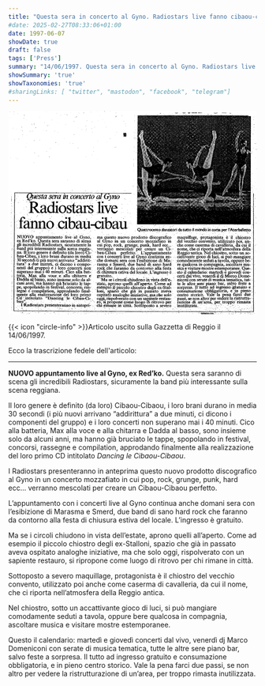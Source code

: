 ```yaml
---
title: "Questa sera in concerto al Gyno. Radiostars live fanno cibaou-cibaou"
#date: 2025-02-27T08:33:06+01:00
date: 1997-06-07
showDate: true
draft: false
tags: ['Press']
summary: "14/06/1997. Questa sera in concerto al Gyno. Radiostars live fanno cibaou-cibaou. (Gazzetta di Reggio)"
showSummary: 'true'
showTaxonomies: 'true'
#sharingLinks: [ "twitter", "mastodon", "facebook", "telegram"]
---
```

![Articolo](featured.png)

{{< icon "circle-info" >}}Articolo uscito sulla Gazzetta di Reggio il 14/06/1997.

Ecco la trascrizione fedele dell'articolo:

---

**NUOVO appuntamento live al Gyno, ex Red’ko.** Questa sera saranno di scena gli incredibili Radiostars, sicuramente la band più interessante sulla scena reggiana.

Il loro genere è definito (da loro) Cibaou-Cibaou, i loro brani durano in media 30 secondi (i più nuovi arrivano “addirittura” a due minuti, ci dicono i componenti del gruppo) e i loro concerti non superano mai i 40 minuti. Cico alla batteria, Max alla voce e alla chitarra e Dadda al basso, sono insieme solo da alcuni anni, ma hanno già bruciato le tappe, spopolando in festival, concorsi, rassegne e compilation, approdando finalmente alla realizzazione del loro primo CD intitolato *Dancing le Cibaou-Cibaou*.

I Radiostars presenteranno in anteprima questo nuovo prodotto discografico al Gyno in un concerto mozzafiato in cui pop, rock, grunge, punk, hard ecc… verranno mescolati per creare un Cibaou-Cibaou perfetto. 

L’appuntamento con i concerti live al Gyno continua anche domani sera con l’esibizione di Marasma e Smerd, due band di sano hard rock che faranno da contorno alla festa di chiusura estiva del locale. L’ingresso è gratuito. 

Ma se i circoli chiudono in vista dell’estate, aprono quelli all’aperto. Come ad esempio il piccolo chiostro degli ex-Stalloni, spazio che già in passato aveva ospitato analoghe iniziative, ma che solo oggi, rispolverato con un sapiente restauro, si ripropone come luogo di ritrovo per chi rimane in città. 

Sottoposto a severo maquillage, protagonista è il chiostro del vecchio convento, utilizzato poi anche come caserma di cavalleria, da cui il nome, che ci riporta nell’atmosfera della Reggio antica. 

Nel chiostro, sotto un accattivante gioco di luci, si può mangiare comodamente seduti a tavola, oppure bere qualcosa in compagnia, ascoltare musica e visitare mostre estemporanee. 

Questo il calendario: martedì e giovedì concerti dal vivo, venerdì dj Marco Domeniconi con serate di musica tematica, tutte le altre sere piano bar, salvo feste a sorpresa. Il tutto ad ingresso gratuito e consumazione obbligatoria, e in pieno centro storico. Vale la pena farci due passi, se non altro per vedere la ristrutturazione di un’area, per troppo rimasta inutilizzata.



